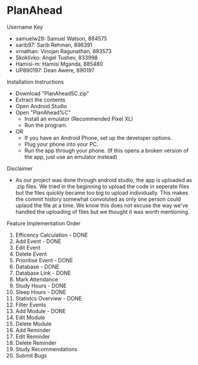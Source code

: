 # PlanAhead
Username Key
- samuelw28: Samuel Watson, 884575
- sarib97: Sarib Rehman, 896391
- vrnathan: Vinojan Ragunathan, 893573
- Skoklivko: Angel Tushev, 833998
- Hamisi-m: Hamisi Mganda, 885480
- UP890197: Dean Awere, 890197

Installation Instructions
- Download "PlanAhead5C.zip"
- Extract the contents
- Open Android Studio
- Open "PlanAhead%C"
    - Install an emulator (Recommended Pixel XL)
    - Run the program.
- OR
    - If you have an Android Phone, set up the developer options.
    - Plug your phone into your PC.
    - Run the app through your phone.
    (If this opens a broken version of the app, just use an emulator instead)

Disclaimer
- As our project was done through android studio, the app is uploaded as .zip files. We tried in the beginning to upload the code in seperate files but the files quickly became too big to upload individually. This makes the commit history somewhat convoluted as only one person could uplaod the file at a time. We know this does not excuse the way we've handled the uploading of files but we thought it was worth mentioning.


Feature Implementation Order
1. Efficency Calculation - DONE
2. Add Event - DONE
3. Edit Event
4. Delete Event
5. Prioritise Event - DONE
6. Database - DONE
7. Database Link - DONE
8. Mark Attendance
9. Study Hours - DONE
10. Sleep Hours - DONE
11. Statistcs Overview - DONE
12. Filter Events
13. Add Module - DONE
14. Edit Module
15. Delete Module
16. Add Reminder
17. Edit Reminder
18. Delete Reminder
19. Study Recommendations
20. Submit Bugs
